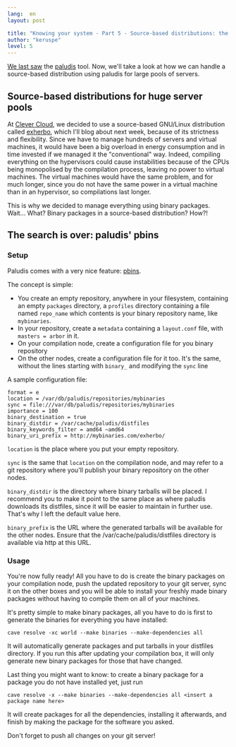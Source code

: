 ```yaml
---
lang:  en
layout: post

title: "Knowing your system - Part 5 - Source-based distributions: the binary way"
author: "keruspe"
level: 5
---
```


[We last saw](http://engineering.clever-cloud.com/sysadmin/2012/12/13/knowing-your-system---part-4---falling-in-love-with-paludis.html)
the [paludis](http://paludis.exherbo.org/) tool. Now, we'll take a look at how we can handle a source-based distribution
using paludis for large pools of servers.

## Source-based distributions for huge server pools

At [Clever Cloud](http://www.clever-cloud.com/), we decided to use a source-based GNU/Linux distribution called
[exherbo](http://www.exherbo.org/), which I'll blog about next week, because of its strictness and flexibility. Since we
have to manage hundreds of servers and virtual machines, it would have been a big overload in energy consumption and in
time invested if we managed it the "conventional" way. Indeed, compiling everything on the hypervisors could cause
instabilities because of the CPUs being monopolised by the compilation process, leaving no power to virtual machines.
The virtual machines would have the same problem, and for much longer, since you do not have the same power in a virtual
machine than in an hypervisor, so compilations last longer.

This is why we decided to manage everything using binary packages. Wait… What? Binary packages in a source-based
distribution? How?!

## The search is over: paludis' pbins

### Setup

Paludis comes with a very nice feature: [pbins](http://paludis.exherbo.org/overview/pbins.html).

The concept is simple:

* You create an empty repository, anywhere in your filesystem, containing an empty `packages` directory, a `profiles`
  directory containing a file named `repo_name` which contents is your binary repository name, like `mybinaries`.
* In your repository, create a `metadata` containing a `layout.conf` file, with `masters = arbor` in it.
* On your compilation node, create a configuration file for you binary repository
* On the other nodes, create a configuration file for it too. It's the same, without the lines starting with `binary_`
  and modifying the `sync` line

A sample configuration file:

    format = e
    location = /var/db/paludis/repositories/mybinaries
    sync = file:///var/db/paludis/repositories/mybinaries
    importance = 100
    binary_destination = true
    binary_distdir = /var/cache/paludis/distfiles
    binary_keywords_filter = amd64 ~amd64
    binary_uri_prefix = http://mybinaries.com/exherbo/

`location` is the place where you put your empty repository.

`sync` is the same that `location` on the compilation node, and may refer to a git repository where you'll publish your binary repository on the other nodes.

`binary_distdir` is the directory where binary tarballs will be placed. I recommend you to make it point to the same place
as where paludis downloads its distfiles, since it will be easier to maintain in further use. That's why I left the
default value here.

`binary_prefix` is the URL where the generated tarballs will be available for the other nodes. Ensure that the
/var/cache/paludis/distfiles directory is available via http at this URL.

### Usage

You're now fully ready! All you have to do is create the binary packages on your compilation node, push the updated
repository to your git server, sync it on the other boxes and you will be able to install your freshly made binary
packages without having to compile them on all of your machines.

It's pretty simple to make binary packages, all you have to do is first to generate the binaries for everything you have
installed:

    cave resolve -xc world --make binaries --make-dependencies all

It will automatically generate packages and put tarballs in your distfiles directory. If you run this after updating
your compilation box, it will only generate new binary packages for those that have changed.

Last thing you might want to know: to create a binary package for a package you do not have installed yet, just run

    cave resolve -x --make binaries --make-dependencies all <insert a package name here>

It will create packages for all the dependencies, installing it afterwards, and finish by making the package for the
software you asked.

Don't forget to push all changes on your git server!
